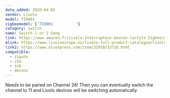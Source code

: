 ```yaml
---
date_added: 2020-04-02
vendor: Livolo
model: TI0001
zigbeemodel: ['TI0001          ']
category: switch 
name: Switch 1 or 2 Gang
link: https://www.amazon.fr/Livolo-Interrupteur-bouton-tactile-Zigbee/dp/B07VX5TV3G
mlink: https://www.livoloeurope.eu/livolo-full-product-catalogue/livolo-zigbee-touch-light-switches
link2: https://www.aliexpress.com/item/32918733716.html
compatible: 
  - zigate
  - z2m
  - iob
  - deconz
---
```

Needs to be paired on Channel 26!
Then you can eventually switch the channel to 11 and Livolo devices will be switching automatically
